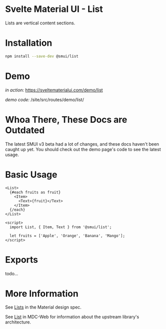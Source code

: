 # Svelte Material UI - List

Lists are vertical content sections.

# Installation

```sh
npm install --save-dev @smui/list
```

# Demo

_in action:_ https://sveltematerialui.com/demo/list

_demo code:_ /site/src/routes/demo/list/

# Whoa There, These Docs are Outdated

The latest SMUI v3 beta had a lot of changes, and these docs haven't been caught up yet. You should check out the demo page's code to see the latest usage.

# Basic Usage

```svelte
<List>
  {#each fruits as fruit}
    <Item>
      <Text>{fruit}</Text>
    </Item>
  {/each}
</List>

<script>
  import List, { Item, Text } from '@smui/list';

  let fruits = ['Apple', 'Orange', 'Banana', 'Mango'];
</script>
```

# Exports

todo...

# More Information

See [Lists](https://material.io/components/lists) in the Material design spec.

See [List](https://github.com/material-components/material-components-web/tree/v10.0.0/packages/mdc-list) in MDC-Web for information about the upstream library's architecture.
